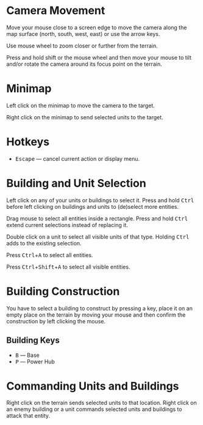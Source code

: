 # Camera Movement

Move your mouse close to a screen edge to move the camera along the map surface
(north, south, west, east) or use the arrow keys.

Use mouse wheel to zoom closer or further from the terrain.

Press and hold shift or the mouse wheel and then move your mouse to tilt and/or
rotate the camera around its focus point on the terrain.

# Minimap

Left click on the minimap to move the camera to the target.

Right click on the minimap to send selected units to the target.

# Hotkeys

* <kbd>Escape</kbd> — cancel current action or display menu.

# Building and Unit Selection

Left click on any of your units or buildings to select it. Press and hold
<kbd>Ctrl</kbd> before left clicking on buildings and units to (de)select more
entities.

Drag mouse to select all entities inside a rectangle. Press and hold
<kbd>Ctrl</kbd> extend current selections instead of replacing it.

Double click on a unit to select all visible units of that type. Holding
<kbd>Ctrl</kbd> adds to the existing selection.

Press <kbd>Ctrl</kbd>+<kbd>A</kbd> to select all entities.

Press <kbd>Ctrl</kbd>+<kbd>Shift</kbd>+<kbd>A</kbd> to select all visible entities.

# Building Construction

You have to select a building to construct by pressing a key, place it on an
empty place on the terrain by moving your mouse and then confirm the
construction by left clicking the mouse.

## Building Keys

* <kbd>B</kbd> — Base
* <kbd>P</kbd> — Power Hub

# Commanding Units and Buildings

Right click on the terrain sends selected units to that location. Right click
on an enemy building or a unit commands selected units and buildings to attack
that entity.
